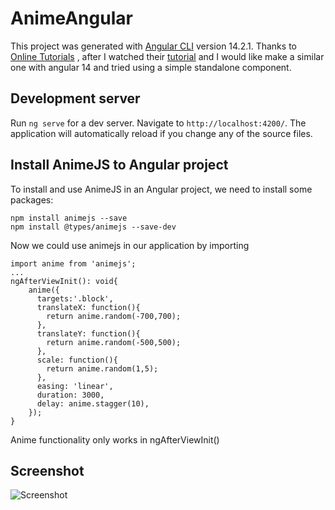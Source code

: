 # AnimeAngular

This project was generated with [Angular CLI](https://github.com/angular/angular-cli) version 14.2.1.
Thanks to [Online Tutorials](https://www.youtube.com/c/OnlineTutorials4Designers) , after I watched their [tutorial](https://www.youtube.com/watch?v=XMhHEVznWEY) and I would like make a similar one with angular 14 and tried using a simple standalone component.

## Development server

Run `ng serve` for a dev server. Navigate to `http://localhost:4200/`. The application will automatically reload if you change any of the source files.

## Install AnimeJS to Angular project
To install and use AnimeJS in an Angular project, we need to install some packages:
```
npm install animejs --save
npm install @types/animejs --save-dev
```
Now we could use animejs in our application by importing
```
import anime from 'animejs';
...
ngAfterViewInit(): void{
    anime({
      targets:'.block',
      translateX: function(){
        return anime.random(-700,700);
      },
      translateY: function(){
        return anime.random(-500,500);
      },
      scale: function(){
        return anime.random(1,5);
      },
      easing: 'linear',
      duration: 3000,
      delay: anime.stagger(10),
    });
}
```
Anime functionality only works in ngAfterViewInit() 

## Screenshot
![Screenshot](https://github.com/QuocNguyen2501/anime-angular/tree/master/src/assets/screenshot.png)